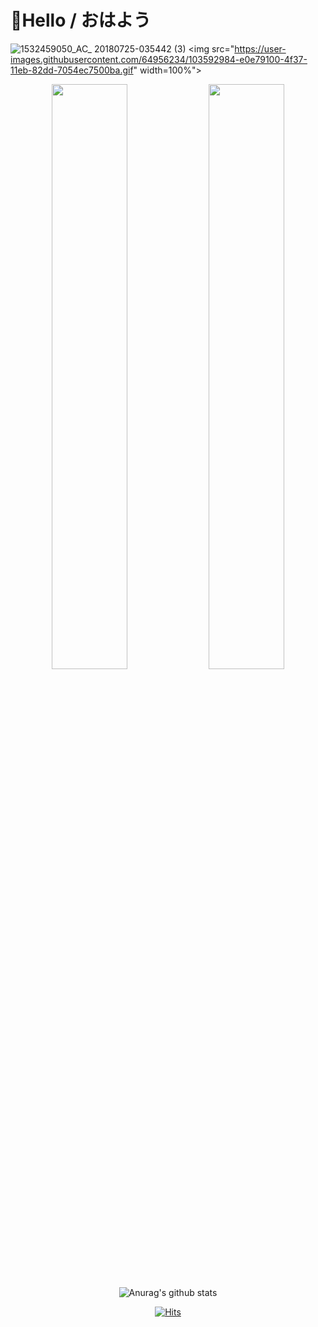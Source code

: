 # 👋Hello / おはよう

![1532459050_AC_ 20180725-035442  (3)](https://user-images.githubusercontent.com/64956234/103592984-e0e79100-4f37-11eb-82dd-7054ec7500ba.gif)
<img src="https://user-images.githubusercontent.com/64956234/103592984-e0e79100-4f37-11eb-82dd-7054ec7500ba.gif" width=100%">



<div align="center">

<img src = "https://img.theqoo.net/proxy/https://i.imgur.com/alYAGFW.gif" width="49%" height="49%">
<img src = "https://img.theqoo.net/proxy/https://i.imgur.com/QATM0OT.gif" width="49%" height="49%">


</div>

<div align="center">
	
		
![Anurag's github stats](https://github-readme-stats.vercel.app/api?username=RyokanMaster&show_icons=true&theme=synthwave)
	
[![Hits](https://hits.seeyoufarm.com/api/count/incr/badge.svg?url=https%3A%2F%2Fgithub.com%2FRyokanMaster&count_bg=%23989C91&title_bg=%23F7EED3&icon=nintendoswitch.svg&icon_color=%23E9456C&title=Hits&edge_flat=false)](https://hits.seeyoufarm.com)

</div>

